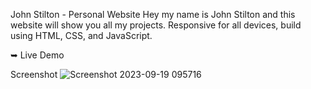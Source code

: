 

John Stilton - Personal Website
Hey my name is John Stilton and this website will show you all my projects.
Responsive for all devices, build using HTML, CSS, and JavaScript.

➥ Live Demo


Screenshot
![Screenshot 2023-09-19 095716](https://github.com/MigasDN/Personal-Website/assets/66187499/214514e3-dd0f-4881-aeab-e4d11b38204a)
